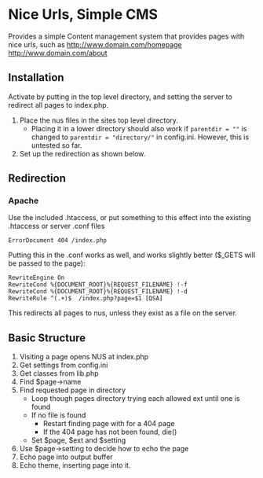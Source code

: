 # Nice Urls, Simple CMS

Provides a simple Content management system that provides pages with nice urls, such as
	http://www.domain.com/homepage
	http://www.domain.com/about

## Installation

Activate by putting in the top level directory, and setting the server to redirect all pages to index.php.

1. Place the nus files in the sites top level directory.
	- Placing it in a lower directory should also work if `parentdir = ""` is changed to `parentdir = "directory/"` in config.ini. However, this is untested so far.
2. Set up the redirection as shown below.

## Redirection

### Apache
Use the included .htaccess, or put something to this effect into the existing .htaccess or server .conf files

	ErrorDocument 404 /index.php
	
Putting this in the .conf works as well, and works slightly better ($_GETS will be passed to the page):

	RewriteEngine On
	RewriteCond %{DOCUMENT_ROOT}%{REQUEST_FILENAME} !-f
	RewriteCond %{DOCUMENT_ROOT}%{REQUEST_FILENAME} !-d
	RewriteRule ^(.+)$	/index.php?page=$1 [QSA]

This redirects all pages to nus, unless they exist as a file on the server.

## Basic Structure

1. Visiting a page opens NUS at index.php 
2. Get settings from config.ini
3. Get classes from lib.php
4. Find $page->name
5. Find requested page in directory
	-	Loop though pages directory trying each allowed ext until one is found
	-	If no file is found
		+ Restart finding page with for a 404 page
		+	If the 404 page has not been found, die()
	-	Set $page, $ext and $setting
6. Use $page->setting to decide how to echo the page
7. Echo page into output buffer
8. Echo theme, inserting page into it.
